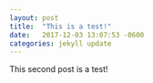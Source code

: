 ```yaml
---
layout: post
title:  "This is a test!"
date:   2017-12-03 13:07:53 -0600
categories: jekyll update
---
```


This second post is a test!